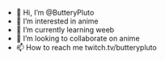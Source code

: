 - 👋 Hi, I’m @ButteryPluto
- 👀 I’m interested in anime
- 🌱 I’m currently learning weeb
- 💞️ I’m looking to collaborate on anime 
- 📫 How to reach me twitch.tv/butterypluto

<!---
ButteryPluto/ButteryPluto is a ✨ special ✨ repository because its `README.md` (this file) appears on your GitHub profile.
You can click the Preview link to take a look at your changes.
--->

